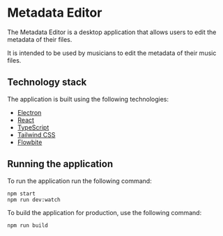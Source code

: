 # Metadata Editor

The Metadata Editor is a desktop application that allows users to edit the metadata of their files.

It is intended to be used by musicians to edit the metadata of their music files.

## Technology stack

The application is built using the following technologies:

-   [Electron](https://www.electronjs.org/)
-   [React](https://reactjs.org/)
-   [TypeScript](https://www.typescriptlang.org/)
-   [Tailwind CSS](https://tailwindcss.com/)
-   [Flowbite](https://flowbite.com/)

## Running the application

To run the application run the following command:

```
npm start
npm run dev:watch
```

To build the application for production, use the following command:

```
npm run build
```

